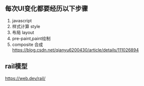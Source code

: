## 每次UI变化都要经历以下步骤
1. javascript
2. 样式计算 style
3. 布局 layout
4. pre-paint,paint绘制
5. composite 合成
   https://blog.csdn.net/qianyu6200430/article/details/111026894


## rail模型
https://web.dev/rail/
